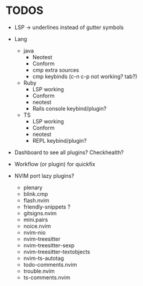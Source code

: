# TODOS
- LSP -> underlines instead of gutter symbols
- Lang
    - java
        - Neotest
        - Conform 
        - cmp extra sources
        - cmp keybinds (c-n c-p not working? tab?)
    - Ruby
        - LSP working
        - Conform
        - neotest
        - Rails console keybind/plugin?
    - TS
        - LSP working
        - Conform
        - neotest
        - REPL keybind/plugin?
- Dashboard to see all plugins? Checkhealth?
- Workflow (or plugin) for quickfix




- NVIM port lazy plugins?
  - plenary
  - blink.cmp
  - flash.nvim
  - friendly-snippets ?
  - gitsigns.nvim
  - mini.pairs
  - noice.nvim
  - nvim-nio
  - nvim-treesitter
  - nvim-treesitter-sexp
  - nvim-treesitter-textobjects
  - nvim-ts-autotag
  - todo-comments.nvim
  - trouble.nvim
  - ts-comments.nvim
